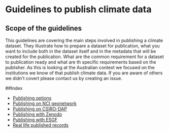 # Guidelines to publish climate data

## Scope of the guidelines
This guidelines are covering the main steps involved in publishing a climate dataset.
They illustrate how to prepare a dataset for publication, what you want to include both in the dataset itself and in the metadata that will be created for the publication. What are the common requirement for a dataset to publication ready and what are th specific requirements based on the publisher. As this is looking at the Australian context we focused on the institutions we know of that publish climate data. If you are aware of others we didn't covert please contact us by creating an issue.

##Index

* [Publishing options](publish-options.md)
* [Publishing on NCI geonetwork](publish-nci-geonetwork.md)
* [Publishing on CSIRO-DAP](publish-csiro-dap.md)
* [Publishing with Zenodo](publish-zenodo.md)
* [Publishing with ESGF](publish-esgf.md)
* [Real life published records](publish-examples.md)
